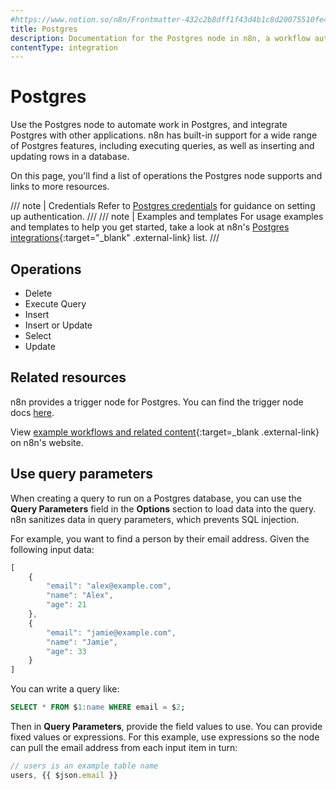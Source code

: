 ```yaml
---
#https://www.notion.so/n8n/Frontmatter-432c2b8dff1f43d4b1c8d20075510fe4
title: Postgres
description: Documentation for the Postgres node in n8n, a workflow automation platform. Includes details of operations and configuration, and links to examples and credentials information.
contentType: integration
---
```


# Postgres

Use the Postgres node to automate work in Postgres, and integrate Postgres with other applications. n8n has built-in support for a wide range of Postgres features, including executing queries, as well as inserting and updating rows in a database. 

On this page, you'll find a list of operations the Postgres node supports and links to more resources.

/// note | Credentials
Refer to [Postgres credentials](/integrations/builtin/credentials/postgres/) for guidance on setting up authentication. 
///
/// note | Examples and templates
For usage examples and templates to help you get started, take a look at n8n's [Postgres integrations](https://n8n.io/integrations/postgres/){:target="_blank" .external-link} list.
///

## Operations

* Delete
* Execute Query
* Insert
* Insert or Update
* Select
* Update


## Related resources

n8n provides a trigger node for Postgres. You can find the trigger node docs [here](/integrations/builtin/trigger-nodes/n8n-nodes-base.postgrestrigger/).

View [example workflows and related content](https://n8n.io/integrations/postgres/){:target=_blank .external-link} on n8n's website.

## Use query parameters

When creating a query to run on a Postgres database, you can use the **Query Parameters** field in the **Options** section to load data into the query. n8n sanitizes data in query parameters, which prevents SQL injection.

For example, you want to find a person by their email address. Given the following input data:

```js
[
    {
        "email": "alex@example.com",
        "name": "Alex",
        "age": 21 
    },
    {
        "email": "jamie@example.com",
        "name": "Jamie",
        "age": 33 
    }
]
```

You can write a query like:

```sql
SELECT * FROM $1:name WHERE email = $2;
```

Then in **Query Parameters**, provide the field values to use. You can provide fixed values or expressions. For this example, use expressions so the node can pull the email address from each input item in turn:

```js
// users is an example table name
users, {{ $json.email }} 
```



